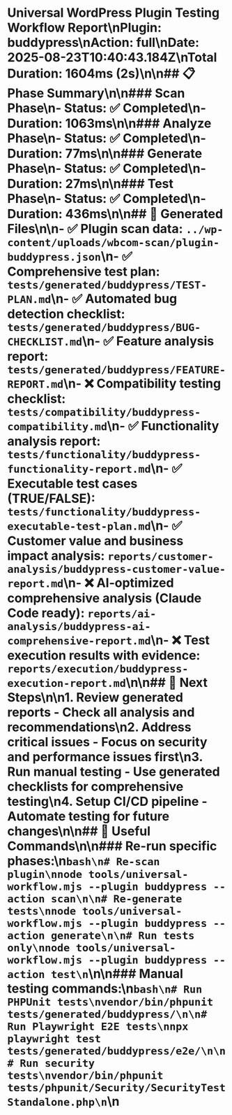 # Universal WordPress Plugin Testing Workflow Report\n**Plugin:** buddypress\n**Action:** full\n**Date:** 2025-08-23T10:40:43.184Z\n**Total Duration:** 1604ms (2s)\n\n## 📋 Phase Summary\n\n### Scan Phase\n- **Status:** ✅ Completed\n- **Duration:** 1063ms\n\n### Analyze Phase\n- **Status:** ✅ Completed\n- **Duration:** 77ms\n\n### Generate Phase\n- **Status:** ✅ Completed\n- **Duration:** 27ms\n\n### Test Phase\n- **Status:** ✅ Completed\n- **Duration:** 436ms\n\n## 📁 Generated Files\n\n- ✅ **Plugin scan data**: `../wp-content/uploads/wbcom-scan/plugin-buddypress.json`\n- ✅ **Comprehensive test plan**: `tests/generated/buddypress/TEST-PLAN.md`\n- ✅ **Automated bug detection checklist**: `tests/generated/buddypress/BUG-CHECKLIST.md`\n- ✅ **Feature analysis report**: `tests/generated/buddypress/FEATURE-REPORT.md`\n- ❌ **Compatibility testing checklist**: `tests/compatibility/buddypress-compatibility.md`\n- ✅ **Functionality analysis report**: `tests/functionality/buddypress-functionality-report.md`\n- ✅ **Executable test cases (TRUE/FALSE)**: `tests/functionality/buddypress-executable-test-plan.md`\n- ✅ **Customer value and business impact analysis**: `reports/customer-analysis/buddypress-customer-value-report.md`\n- ❌ **AI-optimized comprehensive analysis (Claude Code ready)**: `reports/ai-analysis/buddypress-ai-comprehensive-report.md`\n- ❌ **Test execution results with evidence**: `reports/execution/buddypress-execution-report.md`\n\n## 🚀 Next Steps\n\n1. **Review generated reports** - Check all analysis and recommendations\n2. **Address critical issues** - Focus on security and performance issues first\n3. **Run manual testing** - Use generated checklists for comprehensive testing\n4. **Setup CI/CD pipeline** - Automate testing for future changes\n\n## 🔧 Useful Commands\n\n### Re-run specific phases:\n```bash\n# Re-scan plugin\nnode tools/universal-workflow.mjs --plugin buddypress --action scan\n\n# Re-generate tests\nnode tools/universal-workflow.mjs --plugin buddypress --action generate\n\n# Run tests only\nnode tools/universal-workflow.mjs --plugin buddypress --action test\n```\n\n### Manual testing commands:\n```bash\n# Run PHPUnit tests\nvendor/bin/phpunit tests/generated/buddypress/\n\n# Run Playwright E2E tests\nnpx playwright test tests/generated/buddypress/e2e/\n\n# Run security tests\nvendor/bin/phpunit tests/phpunit/Security/SecurityTestStandalone.php\n```\n